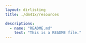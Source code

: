 ```yaml
---
layout: dirlisting
title: ./dm41x/resources

descriptions: 
  - name: "README.md"
    text: "This is a README file."
---
```

